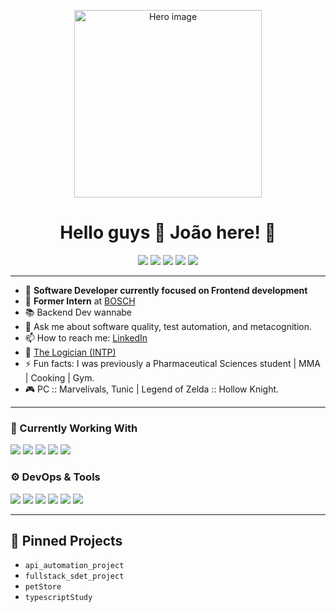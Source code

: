 <!-- 👋 Hi, I’m João! -->
<p align="center">
  <img src="./assets/hero-laptop.png" alt="Hero image" width="300"/>
</p>
<h1 align="center">Hello guys <span>👋</span> João here! <span>🤖</span></h1>

<p align="center">
  <!-- Interest badges -->
  <img src="https://img.shields.io/badge/-Tests-9cf">
  <img src="https://img.shields.io/badge/-Automation-9cf">
  <img src="https://img.shields.io/badge/-Games-9cf">
  <img src="https://img.shields.io/badge/-Music-9cf">
  <img src="https://img.shields.io/badge/-BackEnd-9cf">
</p>

---

- 👾 **Software Developer currently focused on Frontend development**  
- 🤖 **Former Intern** at [BOSCH](https://github.com/orgs/BOSCH)  
- 📚 Backend Dev wannabe  
- 💬 Ask me about software quality, test automation, and metacognition.  
- 📫 How to reach me: [LinkedIn](https://pt.linkedin.com/in/jo%C3%A3ofilipemendes)  
- 🎈 [The Logician (INTP)](https://www.16personalities.com/intp-personality)  
- ⚡ Fun facts: I was previously a Pharmaceutical Sciences student | MMA | Cooking | Gym.
- 🎮 PC :: Marvelivals, Tunic | Legend of Zelda :: Hollow Knight.  

---

### 🧰 Currently Working With  
<p>
  <img src="https://img.shields.io/badge/JavaScript-F7DF1E?logo=javascript&logoColor=black">
  <img src="https://img.shields.io/badge/TypeScript-3178C6?logo=typescript&logoColor=white">
  <img src="https://img.shields.io/badge/Jest-C21325?logo=jest&logoColor=white">
  <img src="https://img.shields.io/badge/Playwright-000000?logo=playwright&logoColor=white">
  <img src="https://img.shields.io/badge/Cypress-17202C?logo=cypress&logoColor=white">
</p>

### ⚙️ DevOps & Tools  
<p>
  <img src="https://img.shields.io/badge/GitHub-181717?logo=github&logoColor=white">
  <img src="https://img.shields.io/badge/Docker-2496ED?logo=docker&logoColor=white">
  <img src="https://img.shields.io/badge/Linux-FCC624?logo=linux&logoColor=black">
  <img src="https://img.shields.io/badge/VSCode-007ACC?logo=visual-studio-code&logoColor=white">
  <img src="https://img.shields.io/badge/Insomnia-4000BF?logo=insomnia&logoColor=white">
  <img src="https://img.shields.io/badge/Postman-FF6C37?logo=postman&logoColor=white">
</p>

---

## 🚀 Pinned Projects
<!-- GitHub will render this nice card UI automatically -->
<!-- Just go to your profile → Customize your pins → select these repos -->
- `api_automation_project`
- `fullstack_sdet_project`
- `petStore`
- `typescriptStudy`
